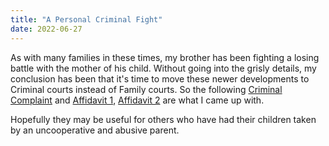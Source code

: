 ```yaml
---
title: "A Personal Criminal Fight"
date: 2022-06-27
---
```



As with many families in these times, my brother has been fighting a losing battle with the mother of his child. Without going into the grisly details, my conclusion has been that it's time to move these newer developments to Criminal courts instead of Family courts. So the following [Criminal Complaint](/doc/04.red.complaint.pdf) and [Affidavit 1](/doc/04.red.affidavit_1.pdf), [Affidavit 2](/doc/04.red.affidavit_2.pdf) are what I came up with. 

Hopefully they may be useful for others who have had their children taken by an uncooperative and abusive parent.
